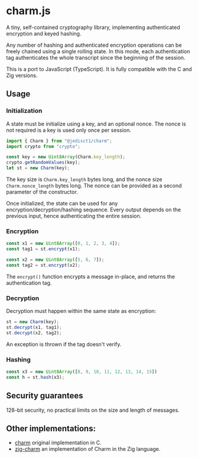 # charm.js

A tiny, self-contained cryptography library, implementing authenticated encryption and keyed hashing.

Any number of hashing and authenticated encryption operations can be freely chained using a single rolling state.
In this mode, each authentication tag authenticates the whole transcript since the beginning of the session.

This is a port to JavaScript (TypeScript). It is fully compatible with the C and Zig versions.

## Usage

### Initialization

A state must be initialize using a key, and an optional nonce. The nonce is not required is a key is used only once per session.

```js
import { Charm } from "@jedisct1/charm";
import crypto from "crypto";

const key = new Uint8Array(Charm.key_length);
crypto.getRandomValues(key);
let st = new Charm(key);
```

The key size is `Charm.key_length` bytes long, and the nonce size `Charm.nonce_length` bytes long. The nonce can be provided as a second parameter of the constructor.

Once initialized, the state can be used for any encryption/decryption/hashing sequence. Every output depends on the previous input, hence authenticating the entire session.

### Encryption

```js
const x1 = new Uint8Array([0, 1, 2, 3, 4]);
const tag1 = st.encrypt(x1);

const x2 = new Uint8Array([5, 6, 7]);
const tag2 = st.encrypt(x2);
```

The `encrypt()` function encrypts a message in-place, and returns the authentication tag.

### Decryption

Decryption must happen within the same state as encryption:

```js
st = new Charm(key);
st.decrypt(x1, tag1);
st.decrypt(x2, tag2);
```

An exception is thrown if the tag doesn't verify.

### Hashing

```js
const x3 = new Uint8Array([8, 9, 10, 11, 12, 13, 14, 15])
const h = st.hash(x3);
```

## Security guarantees

128-bit security, no practical limits on the size and length of messages.

## Other implementations:

- [charm](https://github.com/jedisct1/charm) original implementation in C.
- [zig-charm](https://github.com/jedisct1/zig-charm) an implementation of Charm in the Zig language.

